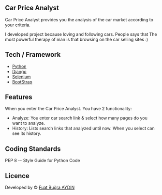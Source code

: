 ## Car Price Analyst
Car Price Analyst provides you the analysis of the car market according to your criteria.

I developed project because loving and following cars.
People says that The most powerful therapy of man is that browsing on the car selling sites :)

## Tech / Framework
- [Python](https://www.python.org/)
- [Django](https://www.djangoproject.com/)
- [Selenium](https://selenium-python.readthedocs.io/)
- [BootStrap](https://getbootstrap.com/)

## Features

When you enter the Car Price Analyst. You have 2 functionality:
- Analyze: You enter car search link & select how many pages do you want to analyze.
- History: Lists search links that analyzed until now. When you select can see its history.

## Coding Standards

PEP 8 -- Style Guide for Python Code

## Licence
Developed by © [Fuat Buğra AYDIN](https://www.linkedin.com/in/fuatbugraaydin/)